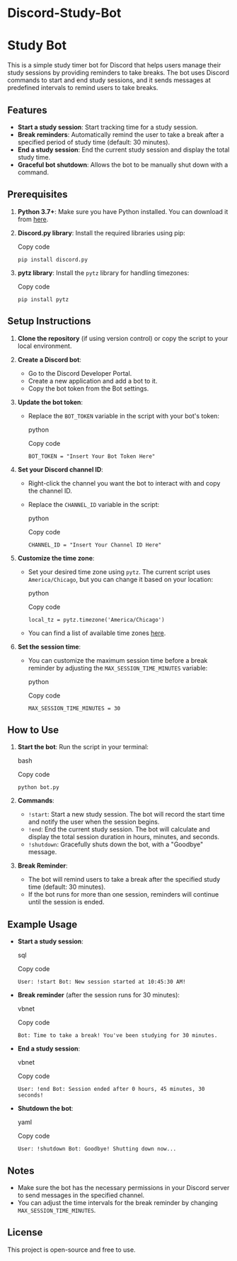 ﻿# Discord-Study-Bot

Study Bot
=========

This is a simple study timer bot for Discord that helps users manage their study sessions by providing reminders to take breaks. The bot uses Discord commands to start and end study sessions, and it sends messages at predefined intervals to remind users to take breaks.

Features
--------

-   **Start a study session**: Start tracking time for a study session.
-   **Break reminders**: Automatically remind the user to take a break after a specified period of study time (default: 30 minutes).
-   **End a study session**: End the current study session and display the total study time.
-   **Graceful bot shutdown**: Allows the bot to be manually shut down with a command.

Prerequisites
-------------

1.  **Python 3.7+**: Make sure you have Python installed. You can download it from [here](https://www.python.org/downloads/).
2.  **Discord.py library**: Install the required libraries using pip:

    Copy code

    `pip install discord.py`

3.  **pytz library**: Install the `pytz` library for handling timezones:

    Copy code

    `pip install pytz`

Setup Instructions
------------------

1.  **Clone the repository** (if using version control) or copy the script to your local environment.

2.  **Create a Discord bot**:

    -   Go to the Discord Developer Portal.
    -   Create a new application and add a bot to it.
    -   Copy the bot token from the Bot settings.
3.  **Update the bot token**:

    -   Replace the `BOT_TOKEN` variable in the script with your bot's token:

        python

        Copy code

        `BOT_TOKEN = "Insert Your Bot Token Here"`

4.  **Set your Discord channel ID**:

    -   Right-click the channel you want the bot to interact with and copy the channel ID.
    -   Replace the `CHANNEL_ID` variable in the script:

        python

        Copy code

        `CHANNEL_ID = "Insert Your Channel ID Here"`

5.  **Customize the time zone**:

    -   Set your desired time zone using `pytz`. The current script uses `America/Chicago`, but you can change it based on your location:

        python

        Copy code

        `local_tz = pytz.timezone('America/Chicago')`

    -   You can find a list of available time zones [here](https://en.wikipedia.org/wiki/List_of_tz_database_time_zones).
6.  **Set the session time**:

    -   You can customize the maximum session time before a break reminder by adjusting the `MAX_SESSION_TIME_MINUTES` variable:

        python

        Copy code

        `MAX_SESSION_TIME_MINUTES = 30`

How to Use
----------

1.  **Start the bot**: Run the script in your terminal:

    bash

    Copy code

    `python bot.py`

2.  **Commands**:

    -   `!start`: Start a new study session. The bot will record the start time and notify the user when the session begins.
    -   `!end`: End the current study session. The bot will calculate and display the total session duration in hours, minutes, and seconds.
    -   `!shutdown`: Gracefully shuts down the bot, with a "Goodbye" message.
3.  **Break Reminder**:

    -   The bot will remind users to take a break after the specified study time (default: 30 minutes).
    -   If the bot runs for more than one session, reminders will continue until the session is ended.

Example Usage
-------------

-   **Start a study session**:

    sql

    Copy code

    `User: !start
    Bot: New session started at 10:45:30 AM!`

-   **Break reminder** (after the session runs for 30 minutes):

    vbnet

    Copy code

    `Bot: Time to take a break! You've been studying for 30 minutes.`

-   **End a study session**:

    vbnet

    Copy code

    `User: !end
    Bot: Session ended after 0 hours, 45 minutes, 30 seconds!`

-   **Shutdown the bot**:

    yaml

    Copy code

    `User: !shutdown
    Bot: Goodbye! Shutting down now...`

Notes
-----

-   Make sure the bot has the necessary permissions in your Discord server to send messages in the specified channel.
-   You can adjust the time intervals for the break reminder by changing `MAX_SESSION_TIME_MINUTES`.

License
-------

This project is open-source and free to use.
